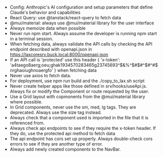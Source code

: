 - Config: Anthropic's AI configuration and setup parameters that define Claude's behavior and capabilities
- React Query: use @tanstack/react-query to fetch data
- @mui/material: always use @mui/material library for the user interface
- Always memoize data when possible
- Never run npm start. Always assume the developer is running npm start in a terminal session.
- When fetching data, always validate the API calls by checking the API endpoint described with openapi.json in https://laxcoresrv.buck.local:8000/openapi.json
- If an API call is 'protected' use this header { 'x-token': 'a4taego8aerg;oeu;ghak1934570283465g23745693^$&%^$#$#^$#^#$nrghaoiughnoaergfo' } when fetching data
- Never use axios to fetch data.
- For deployment, use npm run build and the ./copy_to_lax.sh script
- Never create helper apps like those defined in srv/hooks/useApi.js.  Always fix or modify the Component or route requested by the user.
- Use a Grid layout with copmonents from the @mui/material library where possible.
- In Grid components, never use the sm, med, lg tags. They are deprecated. Always use the size tag instead.
- Always check that a component used is imported in the file that it is referenced from.
- Always check api endpoints to see if they require the x-token header. If they do, use the protected api method to fetch data
- The api endpoint has cors set up properly. Always double-check cors errors to see if they are another type of error.
- Always add newly created components to the NavBar.